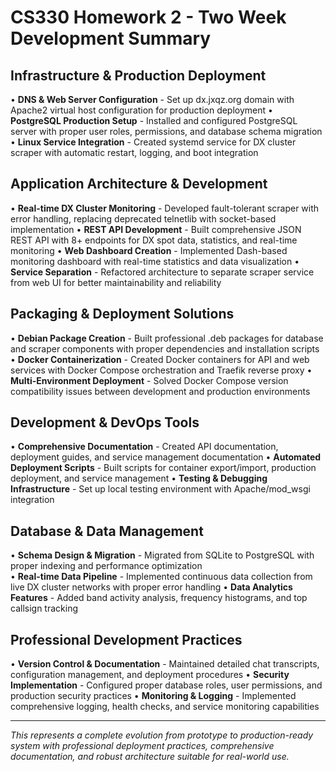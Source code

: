# CS330 Homework 2 - Two Week Development Summary

## **Infrastructure & Production Deployment**
• **DNS & Web Server Configuration** - Set up dx.jxqz.org domain with Apache2 virtual host configuration for production deployment
• **PostgreSQL Production Setup** - Installed and configured PostgreSQL server with proper user roles, permissions, and database schema migration
• **Linux Service Integration** - Created systemd service for DX cluster scraper with automatic restart, logging, and boot integration

## **Application Architecture & Development**
• **Real-time DX Cluster Monitoring** - Developed fault-tolerant scraper with error handling, replacing deprecated telnetlib with socket-based implementation
• **REST API Development** - Built comprehensive JSON REST API with 8+ endpoints for DX spot data, statistics, and real-time monitoring
• **Web Dashboard Creation** - Implemented Dash-based monitoring dashboard with real-time statistics and data visualization
• **Service Separation** - Refactored architecture to separate scraper service from web UI for better maintainability and reliability

## **Packaging & Deployment Solutions**
• **Debian Package Creation** - Built professional .deb packages for database and scraper components with proper dependencies and installation scripts
• **Docker Containerization** - Created Docker containers for API and web services with Docker Compose orchestration and Traefik reverse proxy
• **Multi-Environment Deployment** - Solved Docker Compose version compatibility issues between development and production environments

## **Development & DevOps Tools**
• **Comprehensive Documentation** - Created API documentation, deployment guides, and service management documentation
• **Automated Deployment Scripts** - Built scripts for container export/import, production deployment, and service management
• **Testing & Debugging Infrastructure** - Set up local testing environment with Apache/mod_wsgi integration

## **Database & Data Management**
• **Schema Design & Migration** - Migrated from SQLite to PostgreSQL with proper indexing and performance optimization  
• **Real-time Data Pipeline** - Implemented continuous data collection from live DX cluster networks with proper error handling
• **Data Analytics Features** - Added band activity analysis, frequency histograms, and top callsign tracking

## **Professional Development Practices**
• **Version Control & Documentation** - Maintained detailed chat transcripts, configuration management, and deployment procedures
• **Security Implementation** - Configured proper database roles, user permissions, and production security practices
• **Monitoring & Logging** - Implemented comprehensive logging, health checks, and service monitoring capabilities

---

*This represents a complete evolution from prototype to production-ready system with professional deployment practices, comprehensive documentation, and robust architecture suitable for real-world use.*